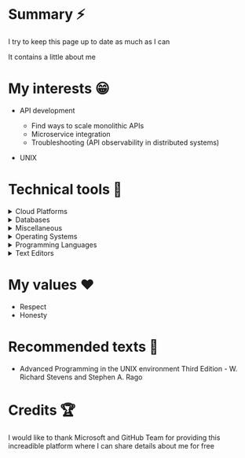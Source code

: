 
# Summary ⚡
I try to keep this page up to date as much as I can

It contains a little about me

# My interests 😁

* API development
  * Find ways to scale monolithic APIs
  * Microservice integration
  * Troubleshooting (API observability in distributed systems)
 
* UNIX

# Technical tools 🔧

<details>
<summary>Cloud Platforms</summary>

#### AWS
  
</details>

<details>
<summary>Databases</summary>

#### MariaDB
* I use MariaDB with Ruby on Rails
#### Memcached
* I use Memcached with caching
#### PostgreSQL
* I use PostgreSQL with Ruby on Rails
#### Redis
* I use Redis with Sidekiq

</details>

<details>
<summary>Miscellaneous</summary>
 
#### Docker
#### Git
#### Firefox
* I like the Developer Tools
#### Jails (FreeBSD)
#### Kubernetes
#### POSIX.1 utils (e.g. grep and find)
* I prefer BSD utils
#### tmux

</details>

<details>
<summary>Operating Systems</summary>

#### Android
* Personal use in tablets
#### FreeBSD
* C programming using Clang
#### macOS
* Ruby programming with Ruby on Rails
#### openSUSE
* I usually use openSUSE. I sometimes use Alpine, Ubuntu and Debian in Docker images and servers
* C programming using GCC
* Ruby programming with Ruby on Rails
#### Windows
* Gaming - I do not play games anymore
* C# programming, .NET development

</details>

<details>
<summary>Programming Languages</summary>

#### C
#### JavaScript
#### Ruby
#### SQL

</details>

<details>
<summary>Text Editors</summary>
 
#### Emacs
* I am a newbie, but I enjoy using it
#### Vim
* I use Vim on a daily basis

</details>

# My values ❤️
* Respect
* Honesty


# Recommended texts 📕
* Advanced Programming in the UNIX environment Third Edition - W. Richard Stevens and Stephen A. Rago

# Credits 🏆

I would like to thank Microsoft and GitHub Team for providing this increadible platform where I can share details about me for free


<!--
## Hi there 👋

**kaiquekandykoga/kaiquekandykoga** is a ✨ _special_ ✨ repository because its `README.md` (this file) appears on your GitHub profile.

Here are some ideas to get you started:

- 🔭 I’m currently working on ...
- 🌱 I’m currently learning ...
- 👯 I’m looking to collaborate on ...
- 🤔 I’m looking for help with ...
- 💬 Ask me about ...
- 📫 How to reach me: ...
- 😄 Pronouns: ...
- ⚡ Fun fact: ...
-->
